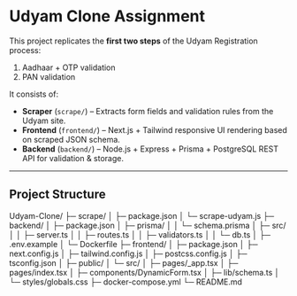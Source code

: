 # Udyam Clone Assignment

This project replicates the **first two steps** of the Udyam Registration process:
1. Aadhaar + OTP validation
2. PAN validation

It consists of:
- **Scraper** (`scrape/`) – Extracts form fields and validation rules from the Udyam site.
- **Frontend** (`frontend/`) – Next.js + Tailwind responsive UI rendering based on scraped JSON schema.
- **Backend** (`backend/`) – Node.js + Express + Prisma + PostgreSQL REST API for validation & storage.

---

## Project Structure
Udyam-Clone/
├─ scrape/
│  ├─ package.json
│  └─ scrape-udyam.js
├─ backend/
│  ├─ package.json
│  ├─ prisma/
│  │  └─ schema.prisma
│  ├─ src/
│  │  ├─ server.ts
│  │  ├─ routes.ts
│  │  ├─ validators.ts
│  │  └─ db.ts
│  ├─ .env.example
│  └─ Dockerfile
├─ frontend/
│  ├─ package.json
│  ├─ next.config.js
│  ├─ tailwind.config.js
│  ├─ postcss.config.js
│  ├─ tsconfig.json
│  ├─ public/
│  └─ src/
│     ├─ pages/_app.tsx
│     ├─ pages/index.tsx
│     ├─ components/DynamicForm.tsx
│     ├─ lib/schema.ts
│     └─ styles/globals.css
├─ docker-compose.yml
└─ README.md
